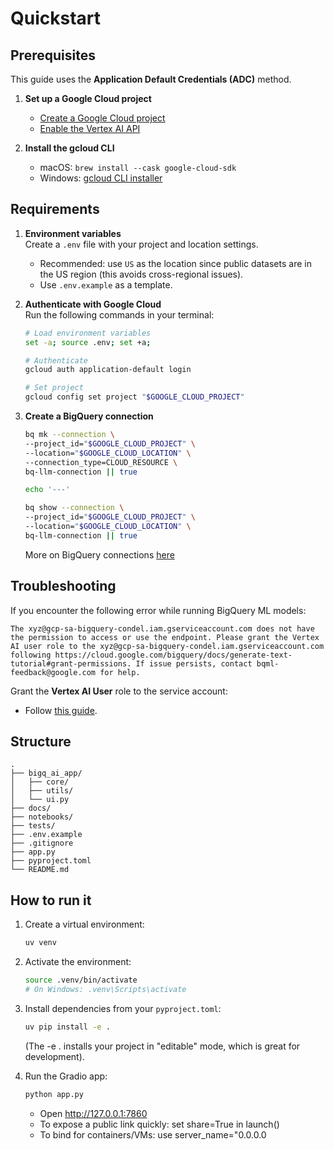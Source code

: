 # Quickstart

## Prerequisites

This guide uses the **Application Default Credentials (ADC)** method.

1. **Set up a Google Cloud project**  
   - [Create a Google Cloud project](https://cloud.google.com/vertex-ai/generative-ai/docs/start/quickstart?usertype=adc#setup-gcp)  
   - [Enable the Vertex AI API](https://console.cloud.google.com/flows/enableapi?apiid=aiplatform.googleapis.com)

2. **Install the gcloud CLI**  
   - macOS: `brew install --cask google-cloud-sdk`  
   - Windows: [gcloud CLI installer](https://cloud.google.com/sdk/docs/install)

## Requirements

1. **Environment variables**  
   Create a `.env` file with your project and location settings.  
   - Recommended: use `US` as the location since public datasets are in the US region (this avoids cross-regional issues).  
   - Use `.env.example` as a template.  

2. **Authenticate with Google Cloud**  
   Run the following commands in your terminal:

   ```bash
   # Load environment variables
   set -a; source .env; set +a;

   # Authenticate
   gcloud auth application-default login

   # Set project
   gcloud config set project "$GOOGLE_CLOUD_PROJECT"
   ```

3. **Create a BigQuery connection**
    ```bash
    bq mk --connection \
    --project_id="$GOOGLE_CLOUD_PROJECT" \
    --location="$GOOGLE_CLOUD_LOCATION" \
    --connection_type=CLOUD_RESOURCE \
    bq-llm-connection || true

    echo '---'

    bq show --connection \
    --project_id="$GOOGLE_CLOUD_PROJECT" \
    --location="$GOOGLE_CLOUD_LOCATION" \
    bq-llm-connection || true
    ```

   More on BigQuery connections [here](https://cloud.google.com/bigquery/docs/working-with-connections#bq)

## Troubleshooting

If you encounter the following error while running BigQuery ML models:

```
The xyz@gcp-sa-bigquery-condel.iam.gserviceaccount.com does not have the permission to access or use the endpoint. Please grant the Vertex AI user role to the xyz@gcp-sa-bigquery-condel.iam.gserviceaccount.com following https://cloud.google.com/bigquery/docs/generate-text-tutorial#grant-permissions. If issue persists, contact bqml-feedback@google.com for help.
```

Grant the **Vertex AI User** role to the service account:

* Follow [this guide](https://cloud.google.com/bigquery/docs/generate-text-tutorial#grant-permissions).

## Structure
```
.
├── bigq_ai_app/
│   ├── core/
│   ├── utils/
│   └── ui.py
├── docs/
├── notebooks/
├── tests/
├── .env.example
├── .gitignore
├── app.py
├── pyproject.toml
└── README.md

```

## How to run it

1. Create a virtual environment:
   ```bash
   uv venv
   ```
2. Activate the environment:
   ```bash
   source .venv/bin/activate
   # On Windows: .venv\Scripts\activate
   ```

3. Install dependencies from your ```pyproject.toml```:
   ```bash
   uv pip install -e .
   ```
   (The -e . installs your project in "editable" mode, which is great for development).

4. Run the Gradio app:
   ```bash
   python app.py
   ```

   * Open http://127.0.0.1:7860
   * To expose a public link quickly: set share=True in launch()
   * To bind for containers/VMs: use server_name="0.0.0.0   